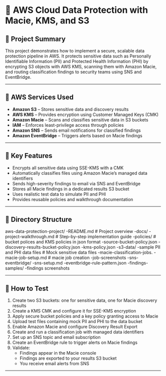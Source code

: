 # 🔐 AWS Cloud Data Protection with Macie, KMS, and S3

## 📘 Project Summary

This project demonstrates how to implement a secure, scalable data protection pipeline in AWS. It protects sensitive data such as Personally Identifiable Information (PII) and Protected Health Information (PHI) by encrypting S3 objects with AWS KMS, scanning them with Amazon Macie, and routing classification findings to security teams using SNS and EventBridge.


---

## 🧰 AWS Services Used

- **Amazon S3** – Stores sensitive data and discovery results
- **AWS KMS** – Provides encryption using Customer Managed Keys (CMK)
- **Amazon Macie** – Scans and classifies sensitive data in S3 buckets
- **IAM** – Enforces least-privilege access through policies
- **Amazon SNS** – Sends email notifications for classified findings
- **Amazon EventBridge** – Triggers alerts based on Macie findings

---

## 🚀 Key Features

- Encrypts all sensitive data using SSE-KMS with a CMK
- Automatically classifies files using Amazon Macie’s managed data identifiers
- Sends high-severity findings to email via SNS and EventBridge
- Stores all Macie findings in a dedicated results S3 bucket
- Uses realistic test data to simulate PII and PHI
- Provides reusable policies and walkthrough documentation

---

## 📁 Directory Structure

aws-data-protection-project/
-README.md                           # Project overview
-docs/
   -project-walkthrough.md           # Step-by-step implementation guide
-policies/                           # bucket polices and KMS policies in json format
   -source-bucket-policy.json
   -discovery-results-bucket-policy.json
   -kms-policy.json
-s3-data/
   -sample PII and PHI data files         # Mock sensitive data files
-macie-classification-jobs.
   -macie-job-setup.md                             # macie job creation 
   -job-screenshots
-sns-eventbridge/
   -sns-setup.md
   -eventbridge-rule-pattern.json
-findings-samples/
   -findings screenshots
   
---

## 🧪 How to Test

1. Create two S3 buckets: one for sensitive data, one for Macie discovery results
2. Create a KMS CMK and configure it for SSE-KMS encryption
3. Apply secure bucket policies and a key policy granting access to Macie
4. Upload test files containing mock PII and PHI to the data bucket
5. Enable Amazon Macie and configure Discovery Result Export
6. Create and run a classification job with managed data identifiers
7. Set up an SNS topic and email subscription
8. Create an EventBridge rule to trigger alerts on Macie findings
9. Validate:
   - Findings appear in the Macie console
   - Findings are exported to your results S3 bucket
   - You receive email alerts from SNS

---
